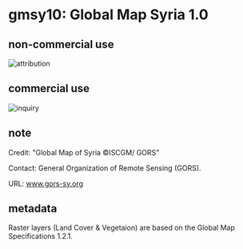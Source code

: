 # gmsy10: Global Map Syria 1.0
## non-commercial use
![attribution](https://globalmaps.github.io/globalmaps/attribution.png)
## commercial use
![inquiry](https://globalmaps.github.io/globalmaps/inquiry.png)

## note
Credit: "Global Map of Syria ©ISCGM/ GORS"

Contact: General Organization of Remote Sensing (GORS).

URL: www.gors-sy.org

## metadata
Raster layers (Land Cover & Vegetaion) are based on the Global Map Specifications 1.2.1. 
